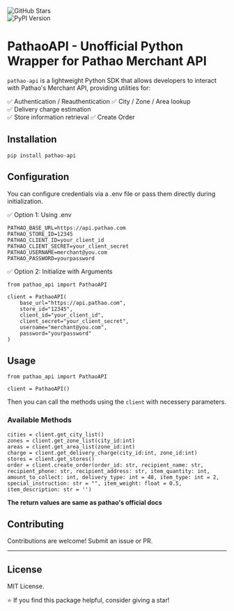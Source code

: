 ![GitHub Stars](https://img.shields.io/github/stars/Muktadirul675/pathao-api?style=social)  
![PyPI Version](https://img.shields.io/pypi/v/pathao-api)  

# PathaoAPI - Unofficial Python Wrapper for Pathao Merchant API

`pathao-api` is a lightweight Python SDK that allows developers to interact with Pathao's Merchant API, providing utilities for:

✅ Authentication / Reauthentication
✅ City / Zone / Area lookup  
✅ Delivery charge estimation  
✅ Store information retrieval 
✅ Create Order

## Installation

```
pip install pathao-api
```

## Configuration

You can configure credentials via a .env file or pass them directly during initialization.

✅ Option 1: Using .env
```
PATHAO_BASE_URL=https://api.pathao.com
PATHAO_STORE_ID=12345
PATHAO_CLIENT_ID=your_client_id
PATHAO_CLIENT_SECRET=your_client_secret
PATHAO_USERNAME=merchant@you.com
PATHAO_PASSWORD=yourpassword
```
✅ Option 2: Initialize with Arguments

```
from pathao_api import PathaoAPI

client = PathaoAPI(
    base_url="https://api.pathao.com",
    store_id="12345",
    client_id="your_client_id",
    client_secret="your_client_secret",
    username="merchant@you.com",
    password="yourpassword"
)
```


## Usage

```
from pathao_api import PathaoAPI

client = PathaoAPI()
```

Then you can call the methods using the `client` with necessery parameters.
### Available Methods
```
cities = client.get_city_list()
zones = client.get_zone_list(city_id:int)
areas = client.get_area_list(zone_id:int)
charge = client.get_delivery_charge(city_id:int, zone_id:int)
stores = client.get_stores()
order = client.create_order(order_id: str, recipient_name: str, recipient_phone: str, recipient_address: str, item_quantity: int, amount_to_collect: int, delivery_type: int = 48, item_type: int = 2, special_instruction: str = "", item_weight: float = 0.5, item_description: str = '')
```
**The return values are same as pathao's official docs**

## Contributing

Contributions are welcome! Submit an issue or PR.

---

## License

MIT License.

⭐ If you find this package helpful, consider giving a star!